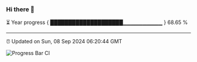 ### Hi there 👋

⏳ Year progress { ████████████████████▁▁▁▁▁▁▁▁▁▁ } 68.65 %

---

⏰ Updated on Sun, 08 Sep 2024 06:20:44 GMT

![Progress Bar CI](https://github.com/liununu/liununu/workflows/Progress%20Bar%20CI/badge.svg)
